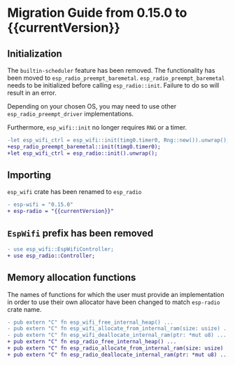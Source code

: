# Migration Guide from 0.15.0 to {{currentVersion}}

## Initialization

The `builtin-scheduler` feature has been removed. The functionality has been moved to `esp_radio_preempt_baremetal`.
`esp_radio_preempt_baremetal` needs to be initialized before calling `esp_radio::init`. Failure to do so will result in an error.

Depending on your chosen OS, you may need to use other `esp_radio_preempt_driver` implementations.

Furthermore, `esp_wifi::init` no longer requires `RNG` or a timer.

```diff
-let esp_wifi_ctrl = esp_wifi::init(timg0.timer0, Rng::new()).unwrap();
+esp_radio_preempt_baremetal::init(timg0.timer0);
+let esp_wifi_ctrl = esp_radio::init().unwrap();
```

## Importing

`esp_wifi` crate has been renamed to `esp_radio`

```diff 
- esp-wifi = "0.15.0"
+ esp-radio = "{{currentVersion}}"
``` 

## `EspWifi` prefix has been removed

```diff
- use esp_wifi::EspWifiController;
+ use esp_radio::Controller;
```

## Memory allocation functions

The names of functions for which the user must provide an implementation in order to use their own allocator have been changed to match `esp-radio` crate name.

```diff
- pub extern "C" fn esp_wifi_free_internal_heap() ...
- pub extern "C" fn esp_wifi_allocate_from_internal_ram(size: usize) ...
- pub extern "C" fn esp_wifi_deallocate_internal_ram(ptr: *mut u8) ...
+ pub extern "C" fn esp_radio_free_internal_heap() ...
+ pub extern "C" fn esp_radio_allocate_from_internal_ram(size: usize) ...
+ pub extern "C" fn esp_radio_deallocate_internal_ram(ptr: *mut u8) ...
```
